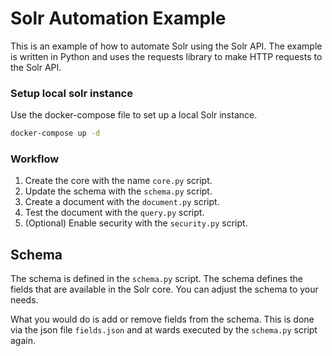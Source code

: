 # Solr Automation Example

This is an example of how to automate Solr using the Solr API. 
The example is written in Python and uses the requests library to make HTTP requests to the Solr API.

### Setup local solr instance

Use the docker-compose file to set up a local Solr instance.

```bash
docker-compose up -d
```

### Workflow

1. Create the core with the name `core.py` script.
2. Update the schema with the `schema.py` script.
3. Create a document with the `document.py` script.
4. Test the document with the `query.py` script.
5. (Optional) Enable security with the `security.py` script.

## Schema

The schema is defined in the `schema.py` script. 
The schema defines the fields that are available in the Solr core.
You can adjust the schema to your needs. 

What you would do is add or remove fields from the schema. 
This is done via the json file `fields.json` and at wards executed by the `schema.py` script again.